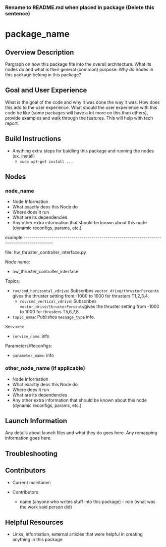### Rename to README.md when placed in package (Delete this sentence)

# package_name

## Overview Description

Pargraph on how this package fits into the overall architecture. What its nodes do and what is their general (common) purpose. Why do nodes in this package belong in this package?

## Goal and User Experience

What is the goal of the code and why it was done the way it was. How does this add to the user experience. What should the user experience with this code be like (some packages will have a lot more on this than others), provide examples and walk through the features. This will help with tech report.

## Build Instructions 

* Anything extra steps for buidling this package and running the nodes (ex. install)
  * `sudo apt-get install ...`

## Nodes

### node_name

* Node Information
 * What exactly deos this Node do 
 * Where does it run
 * What are its dependencies 
 * Any other extra information that should be known about this node (dynamic reconfigs, params, etc.)

example ---------------------------------------------------------------------------------------------

file: hw_thruster_controller_interface.py

Node name:
* hw_thruster_controller_interface

Topics:

* `rov/cmd_horizontal_vdrive`:
  Subscribes `vector_drive/thrusterPercents` gives the thruster setting from -1000 to 1000 for thrusters T1,2,3,4.
  * `rov/cmd_vertical_vdrive`:
  Subscribes `vector_drive/thrusterPercents`gives the thruster setting from -1000 to 1000 for thrusters T5,6,7,8.
* `topic_name`:
  Publishes `message_type` info.

Services:
* `service_name`: info

Parameters/Reconfigs:
*  `parameter_name`: info


### other_node_name (if applicable)

* Node Information
 * What exactly deos this Node do 
 * Where does it run
 * What are its dependencies 
 * Any other extra information that should be known about this node (dynamic reconfigs, params, etc.)
 

## Launch Information
 
Any details about launch files and what they do goes here.
Any remapping information goes here.

## Troubleshooting

## Contributors 

* Current maintaner: 

* Contributors:
  * name (anyone who writes stuff into this package) - role (what was the work said person did)

## Helpful Resources

* Links, information, external articles that were helpful in creating anything in this package


